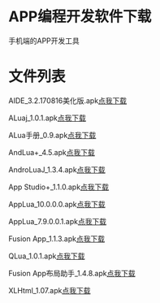 # APP编程开发软件下载

手机端的APP开发工具


# 文件列表

AIDE_3.2.170816美化版.apk[点我下载](app/AIDE_3.2.170816.apk)

ALuaj_1.0.1.apk[点我下载](/app/ALuaj_1.0.1.apk) 

ALua手册_0.9.apk[点我下载](/app/ALua手册_0.9.apk)

AndLua+_4.5.apk[点我下载](/app/AndLua+_4.5.apk) 

AndroLuaJ_1.3.4.apk[点我下载](/app/AndroLuaJ_1.3.4.apk) 

App Studio+_1.1.0.apk[点我下载](/app/AppStudio+_1.1.0.apk)

AppLua_10.0.0.0.apk[点我下载](/app/AppLua_10.0.0.0.apk) 

AppLua_7.9.0.0.1.apk[点我下载](/app/AppLua_7.9.0.0.1.apk) 

Fusion App_1.1.3.apk[点我下载](/app/FusionApp_1.1.3.apk)

QLua_1.0.1.apk[点我下载](/app/QLua_1.0.1.apk)

Fusion App布局助手_1.4.8.apk[点我下载](/app/FusionApp布局助手_1.4.8.apk.apk)

XLHtml_1.07.apk[点我下载](/app/XLHtml_1.07.apk)









